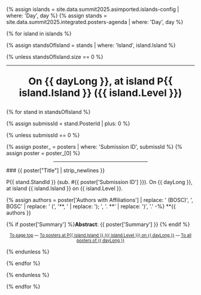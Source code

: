 {% assign islands = site.data.summit2025.asimported.islands-config | where: 'Day', day %}
{% assign stands  = site.data.summit2025.integrated.posters-agenda | where: 'Day', day %}

{% for island in islands %}

{% assign standsOfIsland = stands | where: 'Island', island.Island %}

{% unless standsOfIsland.size == 0 %}

<hr>
<p id="P{{ island.Island }}-{{ day }}" align="center" style="font-weight: bold; font-size: 1.875em">On {{ dayLong }}, at island P{{ island.Island }} ({{ island.Level }})</p>

{% for stand in standsOfIsland %}

{% assign submissId = stand.PosterId | plus: 0 %}

{% unless submissId == 0 %}

{% assign poster_ = posters | where: 'Submission ID', submissId %}
{% assign poster  = poster_[0] %}

<hr style="width:50%;;margin-left:25%">
### {{ poster["Title"] | strip_newlines }}

P{{ stand.StandId }} (sub. \#{{ poster['Submission ID'] }}). On {{ dayLong }}, at island {{ island.Island }} on {{ island.Level }}.

{% assign authors = poster['Authors with Affiliations'] | replace: ' (BOSC)', ', BOSC' | replace: ' (', '**, ' | replace: '); ', '. **' | replace: ')', '.' -%}
**{{ authors }}

{% if poster['Summary'] %}**Abstract**: {{ poster['Summary'] }} {% endif %}

<p align="center" style="font-size: 0.8em"><a class="backnavigation" href="#summary">To page top</a> &mdash; <a href="#P{{ island.Island }}-{{ day }}" class="backnavigation">To posters at P{{ island.Island }} ({{ island.Level }}) on {{ dayLong }}</a> &mdash; <a href="#{{ day }}" class="backnavigation">To all posters of {{ dayLong }}</a></p>

{% endunless %}

{% endfor %}

{% endunless %}

{% endfor %}
